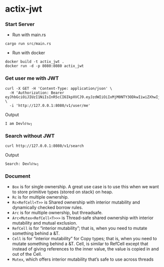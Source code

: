 # actix-jwt

### Start Server

- Run with main.rs

```shell
cargo run src/main.rs
```

- Run with docker

```shell
docker build -t actix_jwt .
docker run -d -p 8080:8080 actix_jwt
```

### Get user me with JWT

```shell
curl -X GET -H 'Content-Type: application/json' \
  -H 'Authorization: Bearer eyJhbGciOiJIUzI1NiIsInR5cCI6IkpXVCJ9.eyJzdWIiOiIxMjM0NTY3ODkwIiwiZXhwIjoxNTE2MjM5MDIyMDAwMDAwfQ.rSO8TdzVPu95H54866GV78KhsUWocXO1ryklpXmR0OU' \
  -i 'http://127.0.0.1:8080/v1/user/me'
```

Output

```shell
I am Devไปวันๆ
```

### Search without JWT

```shell
curl http://127.0.0.1:8080/v1/search
```

Output

```shell
Search: Devไปวันๆ
```


### Document

- `Box` is for single ownership. A great use case is to use this when we want to store primitive types (stored on stack) on heap.
- `Rc` is for multiple ownership.
- `Rc<RefCell<T>>` is Shared ownership with interior mutability and dynamically checked borrow rules.
- `Arc` is for multiple ownership, but threadsafe.
- `Arc<Mutex<RefCell<T>>>` is Thread-safe shared ownership with interior mutability and mutual exclusion.
- `RefCell` is for “interior mutability”; that is, when you need to mutate something behind a &T.
- `Cell` is for “interior mutability” for Copy types; that is, when you need to mutate something behind a &T. Cell, is similar to RefCell except that instead of giving references to the inner value, the value is copied in and out of the Cell.
- `Mutex`, which offers interior mutability that’s safe to use across threads
